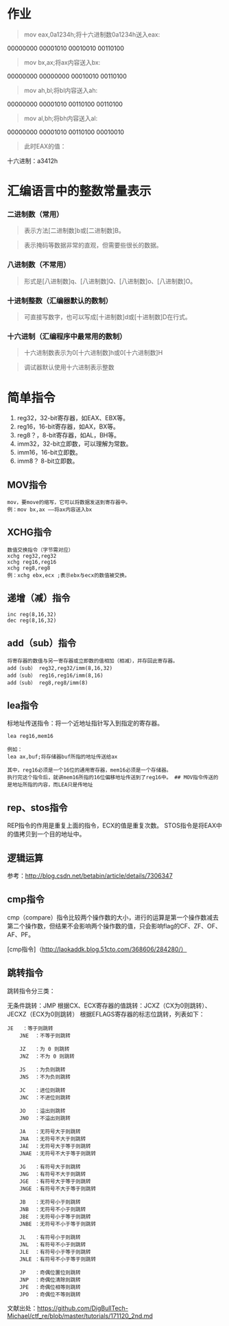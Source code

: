 # 作业
> mov eax,0a1234h;将十六进制数0a1234h送入eax:

00000000 00001010 00010010 00110100

> mov bx,ax;将ax内容送入bx:

00000000 00000000 00010010 00110100

> mov ah,bl;将bl内容送入ah:

00000000 00001010 00110100 00110100

> mov al,bh;将bh内容送入al:

00000000 00001010 00110100 00010010

> 此时EAX的值：
 
十六进制：a3412h

# 汇编语言中的整数常量表示
### 二进制数（常用）
> 表示方法[二进制数]b或[二进制数]B。

> 表示掩码等数据非常的直观，但需要些很长的数据。

### 八进制数（不常用）
> 形式是[八进制数]q、[八进制数]Q、[八进制数]o、[八进制数]O。

### 十进制整数（汇编器默认的数制）
> 可直接写数字，也可以写成[十进制数]d或[十进制数]D在行式。

### 十六进制（汇编程序中最常用的数制）
> 十六进制数表示为0[十六进制数]h或0[十六进制数]H

> 调试器默认使用十六进制表示整数

# 简单指令  
1.  reg32，32-bit寄存器，如EAX、EBX等。
2.  reg16，16-bit寄存器，如AX，BX等。
3.  reg8？，8-bit寄存器，如AL，BH等。
4.  imm32，32-bit立即数，可以理解为常数。
5.  imm16，16-bit立即数。
6.  imm8？ 8-bit立即数。

## MOV指令
```
mov，要move的缩写，它可以将数据发送到寄存器中。
例：mov bx,ax ——将ax内容送入bx
```
## XCHG指令

```
数值交换指令（字节需对应）
xchg reg32,reg32
xchg reg16,reg16
xchg reg8,reg8
例：xchg ebx,ecx ;表示ebx与ecx的数值被交换。
```

## 递增（减）指令

```
inc reg(8,16,32)
dec reg(8,16,32)
```

##  add（sub）指令

```
将寄存器的数值与另一寄存器或立即数的值相加（相减），并存回此寄存器。
add（sub） reg32,reg32/imm(8,16,32)
add（sub） reg16,reg16/imm(8,16)
add（sub） reg8,reg8/imm(8)
```
## lea指令
标地址传送指令：将一个近地址指针写入到指定的寄存器。

```
lea reg16,mem16

例如：
lea ax,buf;将存储器buf所指的地址传送给ax

其中，reg16必须是一个16位的通用寄存器，mem16必须是一个存储器。
执行完这个指令后，就讲mem16所指的16位偏移地址传送到了reg16中。 ## MOV指令传送的是地址所指的内容，而LEA只是传地址
```

## rep、stos指令

REP指令的作用是重复上面的指令，ECX的值是重复次数。 STOS指令是将EAX中的值拷贝到一个目的地址中。
## 逻辑运算
参考：http://blog.csdn.net/betabin/article/details/7306347
## cmp指令

cmp（compare）指令比较两个操作数的大小，进行的运算是第一个操作数减去第二个操作数，但结果不会影响两个操作数的值，只会影响flag的CF、ZF、OF、AF、PF。 

[cmp指令]（http://laokaddk.blog.51cto.com/368606/284280/）

##  跳转指令

跳转指令分三类：

无条件跳转：JMP
根据CX、ECX寄存器的值跳转：JCXZ（CX为0则跳转）、JECXZ（ECX为0则跳转）
根据EFLAGS寄存器的标志位跳转，列表如下：

```
JE   ：等于则跳转
	JNE  ：不等于则跳转

	JZ   ：为 0 则跳转
	JNZ  ：不为 0 则跳转

	JS   ：为负则跳转
	JNS  ：不为负则跳转

	JC   ：进位则跳转
	JNC  ：不进位则跳转

	JO   ：溢出则跳转
	JNO  ：不溢出则跳转

	JA   ：无符号大于则跳转
	JNA  ：无符号不大于则跳转
	JAE  ：无符号大于等于则跳转
	JNAE ：无符号不大于等于则跳转

	JG   ：有符号大于则跳转
	JNG  ：有符号不大于则跳转
	JGE  ：有符号大于等于则跳转
	JNGE ：有符号不大于等于则跳转

	JB   ：无符号小于则跳转
	JNB  ：无符号不小于则跳转
	JBE  ：无符号小于等于则跳转
	JNBE ：无符号不小于等于则跳转

	JL   ：有符号小于则跳转
	JNL  ：有符号不小于则跳转
	JLE  ：有符号小于等于则跳转
	JNLE ：有符号不小于等于则跳转

	JP   ：奇偶位置位则跳转
	JNP  ：奇偶位清除则跳转
	JPE  ：奇偶位相等则跳转
	JPO  ：奇偶位不等则跳转
```

文献出处：https://github.com/DigBullTech-Michael/ctf_re/blob/master/tutorials/171120_2nd.md
